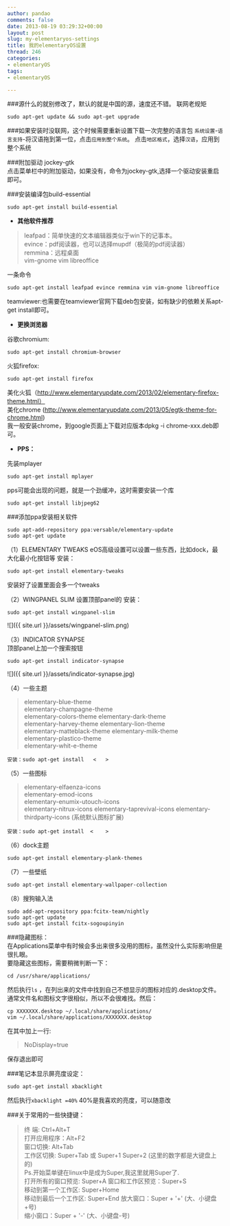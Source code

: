 ```yaml
---
author: pandao
comments: false
date: 2013-08-19 03:29:32+00:00
layout: post
slug: my-elementaryos-settings
title: 我的elementaryOS设置
thread: 246
categories:
- elementaryOS
tags:
- elementaryOS

---
```


###源什么的就别修改了，默认的就是中国的源，速度还不错。
联网老规矩

    sudo apt-get update && sudo apt-get upgrade


###如果安装时没联网，这个时候需要重新设置下载一次完整的语言包
`系统设置`-`语言支持`-将汉语拖到第一位，点击`应用到整个系统`。
点击`地区格式`，选择`汉语`，应用到整个系统

###附加驱动 jockey-gtk    
点击菜单栏中的附加驱动，如果没有，命令为jockey-gtk,选择一个驱动安装重启即可。 

###安装编译包build-essential

    sudo apt-get install build-essential


- **其他软件推荐**   

>leafpad：简单快速的文本编辑器类似于win下的记事本。    
evince：pdf阅读器，也可以选择mupdf（极简的pdf阅读器）   
remmina：远程桌面   
>vim-gnome vim libreoffice   

一条命令

    sudo apt-get install leafpad evince remmina vim vim-gnome libreoffice

teamviewer:也需要在teamviewer官网下载deb包安装，如有缺少的依赖关系apt-get install即可。     

- **更换浏览器**    

谷歌chromium:

    sudo apt-get install chromium-browser


火狐firefox:

    sudo apt-get install firefox


美化火狐（http://www.elementaryupdate.com/2013/02/elementary-firefox-theme.html）   
美化chrome (http://www.elementaryupdate.com/2013/05/egtk-theme-for-chrome.html)     
我一般安装chrome，到google页面上下载对应版本dpkg -i chrome-xxx.deb即可。

- **PPS：**   

先装mplayer    

    sudo apt-get install mplayer


pps可能会出现的问题，就是一个劲缓冲，这时需要安装一个库

    sudo apt-get install libjpeg62


###添加ppa安装相关软件

    sudo apt-add-repository ppa:versable/elementary-update
    sudo apt-get update


（1）ELEMENTARY TWEAKS
eOS高级设置可以设置一些东西，比如dock，最大化最小化按钮等
安装：

    sudo apt-get install elementary-tweaks


安装好了设置里面会多一个tweaks

（2）WINGPANEL SLIM 
设置顶部panel的 
安装：  

    sudo apt-get install wingpanel-slim


![]({{ site.url }}/assets/wingpanel-slim.png)



（3）INDICATOR SYNAPSE  
顶部panel上加一个搜索按钮

    sudo apt-get install indicator-synapse


![]({{ site.url }}/assets/indicator-synapse.jpg)







（4）一些主题   

>elementary-blue-theme   
elementary-champagne-theme  
elementary-colors-theme 
elementary-dark-theme   
elementary-harvey-theme 
elementary-lion-theme   
elementary-matteblack-theme 
elementary-milk-theme   
elementary-plastico-theme   
>elementary-whit-e-theme 

    安装：sudo apt-get install   <   >

（5）一些图标   

>elementary-elfaenza-icons   
elementary-emod-icons   
elementary-enumix-utouch-icons  
elementary-nitrux-icons 
elementary-taprevival-icons 
>elementary-thirdparty-icons (系统默认图标扩展)  

    安装：sudo apt-get install  <    >

（6）dock主题

    sudo apt-get install elementary-plank-themes


（7）一些壁纸

    sudo apt-get install elementary-wallpaper-collection


（8）搜狗输入法

    sudo add-apt-repository ppa:fcitx-team/nightly
    sudo apt-get update
    sudo apt-get install fcitx-sogoupinyin


###隐藏图标：  
在Applications菜单中有时候会多出来很多没用的图标，虽然没什么实际影响但是很扎眼。    
要隐藏这些图标，需要稍微判断一下：  

    cd /usr/share/applications/
然后执行`ls` ，在列出来的文件中找到自己不想显示的图标对应的.desktop文件。通常文件名和图标文字很相似，所以不会很难找。然后：

    cp XXXXXXX.desktop ~/.local/share/applications/
    vim ~/.local/share/applications/XXXXXXX.desktop
在其中加上一行:    

>NoDisplay=true

保存退出即可    


###笔记本显示屏亮度设定：

    sudo apt-get install xbacklight
然后执行`xbacklight =40%`
40%是我喜欢的亮度，可以随意改


###关于常用的一些快捷键：

>终 端: Ctrl+Alt+T  
打开应用程序：Alt+F2    
窗口切换: Alt+Tab   
工作区切换: Super+Tab 或 Super+1 Super+2 (这里的数字都是大键盘上的)     
Ps.开始菜单键在linux中是成为Super,我这里就用Super了.    
打开所有的窗口预览: Super+A 
窗口和工作区预览：Super+S   
移动到第一个工作区: Super+Home  
移动到最后一个工作区: Super+End 
放大窗口：Super + '+' (大、小键盘+号)   
>缩小窗口：Super + '-' (大、小键盘-号)  
